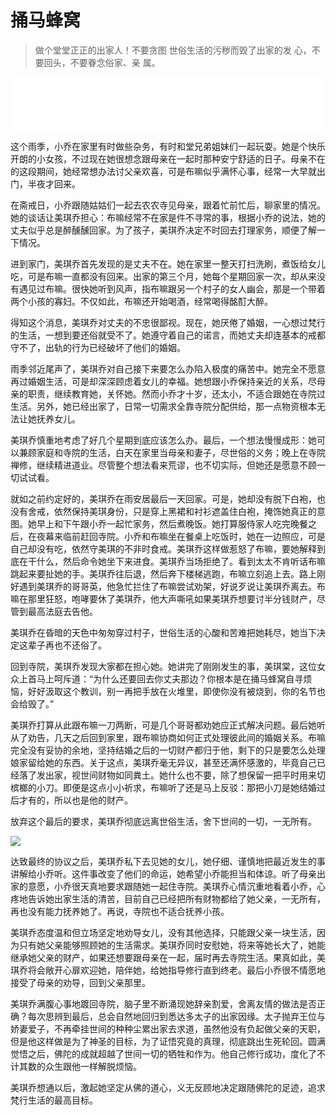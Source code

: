 # 捅马蜂窝

> 做个堂堂正正的出家人！不要贪图
> 世俗生活的污秽而毁了出家的发
> 心，不要回头，不要眷念俗家、亲
> 属。

<iframe frameborder="0" marginwidth="0" marginheight="0" width=500 height=86 src="./mp3/2-2.mp3"></iframe>

这个雨季，小乔在家里有时做些杂务，有时和堂兄弟姐妹们一起玩耍。她是个快乐开朗的小女孩，不过现在她很想念跟母亲在一起时那种安宁舒适的日子。母亲不在的这段期间，她经常想办法讨父亲欢喜，可是布嘛似乎满怀心事，经常一大早就出门，半夜才回来。

在斋戒日，小乔跟随姑姑们一起去农农寺见母亲，跟着忙前忙后，聊家里的情况。她的谈话让美琪乔担心：布嘛经常不在家是件不寻常的事，根据小乔的说法，她的丈夫似乎总是醉醺醺回家。为了孩子，美琪乔决定不时回去打理家务，顺便了解一下情况。

进到家门，美琪乔首先发现的是丈夫不在。她在家里一整天打扫洗刷，煮饭给女儿吃，可是布嘛一直都没有回来。出家的第三个月，她每个星期回家一次，却从来没有遇见过布嘛。很快她听到风声，指布嘛跟另一个村子的女人幽会，那是一个带着两个小孩的寡妇。不仅如此，布嘛还开始喝酒，经常喝得酩酊大醉。

得知这个消息，美琪乔对丈夫的不忠很鄙视。现在，她厌倦了婚姻，一心想过梵行的生活，一想到要还俗就受不了。她遵守着自己的诺言，而她丈夫却连基本的戒都守不了，出轨的行为已经破坏了他们的婚姻。

雨季邻近尾声了，美琪乔对自己接下来要怎么办陷入极度的痛苦中。她完全不愿意再过婚姻生活，可是却深深顾虑着女儿的幸福。她想跟小乔保持亲近的关系，尽母亲的职责，继续教育她，关怀她。然而小乔才十岁，还太小，不适合跟她在寺院过生活。另外，她已经出家了，日常一切需求全靠寺院分配供给，那一点物资根本无法让她抚养女儿。

美琪乔慎重地考虑了好几个星期到底应该怎么办。最后，一个想法慢慢成形：她可以兼顾家庭和寺院的生活，白天在家里当母亲和妻子，尽世俗的义务；晚上在寺院禅修，继续精进道业。尽管整个想法看来荒谬，也不切实际，但她还是愿意不顾一切试试看。

就如之前约定好的，美琪乔在雨安居最后一天回家。可是，她却没有脱下白袍，也没有舍戒，依然保持美琪身份，只是穿上黑裙和衬衫遮盖住白袍，掩饰她真正的意图。她早上和下午跟小乔一起忙家务，然后煮晚饭。她打算服侍家人吃完晚餐之后，在夜幕来临前赶回寺院。小乔和布嘛坐在餐桌上吃饭时，她在一边照应，可是自己却没有吃，依然守美琪的不非时食戒。美琪乔这样做惹怒了布嘛，要她解释到底在干什么，然后命令她坐下来进食。美琪乔当场拒绝了。看到太太不肯听话布嘛跳起来要扯她的手。美琪乔往后退，然后奔下楼梯逃跑，布嘛立刻追上去。路上刚好遇到美琪乔的哥哥英，他急忙拦住了布嘛尝试劝架，好说歹说让美琪乔离去。布嘛在那里狂怒，咆哮要休了美琪乔，他大声嘶吼如果美琪乔想要讨半分钱财产，尽管到最高法庭去告他。

美琪乔在昏暗的天色中匆匆穿过村子，世俗生活的心酸和苦难把她耗尽，她当下决定这辈子再也不还俗了。

回到寺院，美琪乔发现大家都在担心她。她讲完了刚刚发生的事，美琪棠，这位女众上首马上呵斥道：“为什么还要回去你丈夫那边？你根本是在捅马蜂窝自寻烦恼，好好汲取这个教训，别一再把手放在火堆里，即使你没有被烧到，你的名节也会给毁了。”

美琪乔打算从此跟布嘛一刀两断，可是几个哥哥都劝她应正式解决问题。最后她听从了劝告，几天之后回到家里，跟布嘛协商如何正式处理彼此间的婚姻关系。布嘛完全没有妥协的余地，坚持结婚之后的一切财产都归于他，剩下的只是要怎么处理娘家留给她的东西。关于这点，美琪乔毫无异议，甚至还满怀感激的，毕竟自己已经落了发出家，视世间财物如同粪土。她什么也不要，除了想保留一把平时用来切槟榔的小刀。即便是这点小小祈求，布嘛听了还是马上反驳：那把小刀是她结婚过后才有的，所以也是他的财产。

放弃这个最后的要求，美琪乔彻底远离世俗生活，舍下世间的一切，一无所有。

![](./img/2-2.webp)

达致最终的协议之后，美琪乔私下去见她的女儿，她仔细、谨慎地把最近发生的事讲解给小乔听。这件事改变了他们的命运，她希望小乔能担当和体谅。听了母亲出家的意愿，小乔很天真地要求跟随她一起住寺院。美琪乔心情沉重地看着小乔，心疼地告诉她出家生活的清苦，目前自己已经把所有财物都给了她父亲，一无所有，再也没有能力抚养她了。再说，寺院也不适合抚养小孩。

美琪乔态度温和但立场坚定地劝导女儿，没有其他选择，只能跟父亲一块生活，因为只有她父亲能够照顾她的生活需求。美琪乔同时安慰她，将来等她长大了，她能继承她父亲的财产，如果还想要跟母亲在一起，届时再去寺院生活。果真如此，美琪乔将会敞开心扉欢迎她，陪伴她，给她指导修行直到终老。最后小乔很不情愿地接受了母亲的劝导，回到父亲那里。

美琪乔满腹心事地踱回寺院，脑子里不断涌现她辞亲割爱，舍离友情的做法是否正确？每次思辨到最后，总会自然地回归到悉达多太子的出家因缘。太子抛弃王位与娇妻爱子，不再牵挂世间的种种尘累出家去求道，虽然他没有负起做父亲的天职，但是他这样做是为了神圣的目标，为了证悟究竟的真理，彻底跳出生死轮回。圆满觉悟之后，佛陀的成就超越了世间一切的牺牲和作为。他自己修行成功，度化了不计其数的众生跟他一样解脱烦恼。

美琪乔想通以后，激起她坚定从佛的道心，义无反顾地决定跟随佛陀的足迹，追求梵行生活的最高目标。
